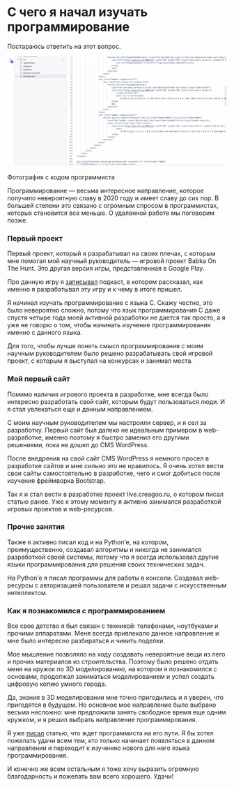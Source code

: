 # С чего я начал изучать программирование

Постараюсь ответить на этот вопрос.

![Alt](cap.jpg)

Фотография с кодом программиста

Программирование — весьма интересное направление, которое получило невероятную славу в 2020 году и имеет славу до сих
пор. В большей степени это связано с огромным спросом в программистах, которых становится все меньше. О удаленной работе
мы поговорим позже.

### Первый проект

Первый проект, который я разрабатывал на своих плечах, с которым мне помогал мой научный руководитель — игровой проект
Babka On The Hunt. Это другая версия игры, представленная в Google Play.

Про данную игру я <a href="//youtu.be/lKLuwC9qb-w" class="link">записывал</a> подкаст, в котором рассказал, как именно я разрабатывал эту игру и к чему в итоге
пришел.

Я начинал изучать программирование с языка C. Скажу честно, это было невероятно сложно, потому что язык программирования
C даже спустя четыре года моей активной разработки не дается так просто, а я уже не говорю о том, чтобы начинать
изучение программирования именно с данного языка.

Для того, чтобы лучше понять смысл программирования с моим научным руководителем было решено разрабатывать свой игровой
проект, с которым я выступал на конкурсах и занимал места.

### Мой первый сайт

Помимо наличия игрового проекта в разработке, мне всегда было интересно разработать свой сайт, которым будут
пользоваться люди. И я стал увлекаться еще и данным направлением.

С моим научным руководителем мы настроили сервер, и я сел за разработку. Первый сайт был далеко не идеальным примером в
web-разработке, именно поэтому я быстро заменил его другими решениями, пока не дошел до CMS WordPress.

После внедрения на свой сайт CMS WordPress я немного просел в разработке сайтов и мне сильно это не нравилось. Я очень
хотел вести свои сайты самостоятельно в разработке, чего и смог добиться после изучения фреймворка Bootstrap.

Так я и стал вести в разработке проект live.creagoo.ru, о котором писал статью ранее. Уже к этому моменту я активно
занимался разработкой игровых проектов и web-ресурсов.

### Прочие занятия

Также я активно писал код и на Python’е, на котором, преимущественно, создавал алгоритмы и никогда не занимался
разработкой своей системы, потому что я всегда использовал другие языки программирования для решения своих технических
задач.

На Python’е я писал программы для работы в консоли. Создавал web-ресурсы с авторизацией пользователя и решал задачи с
искусственным интеллектом.

### Как я познакомился с программированием

Все свое детство я был связан с техникой: телефонами, ноутбуками и прочими аппаратами. Меня всегда привлекало данное
направление и мне было интересно разбираться и чинить поделки.

Мое мышление позволяло на ходу создавать невероятные вещи из лего и прочих материалов из строительства. Поэтому было
решено отдать меня на кружок по 3D моделированию, на котором я познакомился с основами, продолжал заниматься
моделированием и успел создать цифровую копию умного города.

Да, знания в 3D моделировании мне точно пригодились и я уверен, что пригодятся в будущем. Но основное мое направление
было выбрано весьма несложно: мне предложили занять свободное время еще одним кружком, и я решил выбрать направление
программирования.

Я уже <a href="/p/the-path-of-a-programmer-is-a-difficult-path/" class="link">писал</a> статью, что ждет программиста на его пути. Я бы хотел пожелать удачи всем тем, кто только начинает
появляться в данном направлении и переходит к изучению нового для него языка программирования.

И конечно же всем остальным я тоже хочу выразить огромную благодарность и пожелать вам всего хорошего. Удачи!
